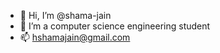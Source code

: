 - 👋 Hi, I’m @shama-jain
- 🌱 I’m a computer science engineering student
- 📫 hshamajain@gmail.com

<!---
shama-jain/shama-jain is a ✨ special ✨ repository because its `README.md` (this file) appears on your GitHub profile.
You can click the Preview link to take a look at your changes.
--->
